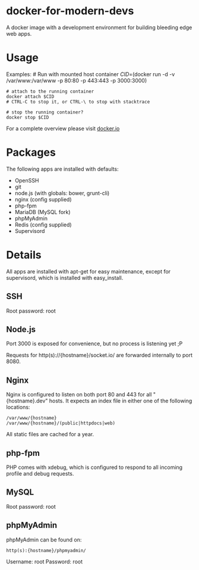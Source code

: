 docker-for-modern-devs
======================

A docker image with a development environment for building bleeding edge web apps.

# Usage

Examples:
	# Run with mounted host container
	$CID=$(docker run -d -v /var/www:/var/www -p 80:80 -p 443:443 -p 3000:3000)

	# attach to the running container
	docker attach $CID
	# CTRL-C to stop it, or CTRL-\ to stop with stacktrace 

	# stop the running container?
	docker stop $CID

For a complete overview please visit [docker.io](http://www.docker.io/)

# Packages

The following apps are installed with defaults:
* OpenSSH
* git
* node.js (with globals: bower, grunt-cli)
* nginx (config supplied)
* php-fpm
* MariaDB (MySQL fork)
* phpMyAdmin
* Redis (config supplied)
* Supervisord

# Details

All apps are installed with apt-get for easy maintenance, except for supervisord, which is installed with easy\_install.

## SSH

Root password: root

## Node.js

Port 3000 is exposed for convenience, but no process is listening yet ;P

Requests for http(s)://{hostname}/socket.io/ are forwarded internally to port 8080.

## Nginx

Nginx is configured to listen on both port 80 and 443 for all "{hostname}.dev" hosts.
It expects an index file in either one of the following locations:

	/var/www/{hostname}
	/var/www/{hostname}/(public|httpdocs|web)

All static files are cached for a year.

## php-fpm

PHP comes with xdebug, which is configured to respond to all incoming profile and debug requests.

## MySQL

Root password: root

## phpMyAdmin

phpMyAdmin can be found on:

	http(s):{hostname}/phpmyadmin/

Username: root
Password: root
